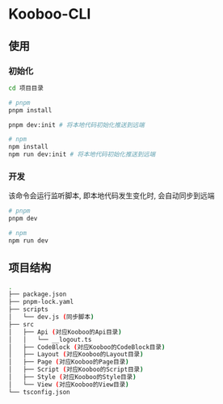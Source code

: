 # Kooboo-CLI

## 使用

### 初始化

```bash
cd 项目目录

# pnpm
pnpm install

pnpm dev:init # 将本地代码初始化推送到远端

# npm
npm install
npm run dev:init # 将本地代码初始化推送到远端
```

### 开发

该命令会运行监听脚本, 即本地代码发生变化时, 会自动同步到远端

```bash
# pnpm
pnpm dev

# npm
npm run dev
```

## 项目结构

```bash
.
├── package.json
├── pnpm-lock.yaml
├── scripts
│   └── dev.js (同步脚本)
├── src
│   ├── Api (对应Kooboo的Api目录)
│   │   └── __logout.ts
│   ├── CodeBlock (对应Kooboo的CodeBlock目录)
│   ├── Layout (对应Kooboo的Layout目录)
│   ├── Page (对应Kooboo的Page目录)
│   ├── Script (对应Kooboo的Script目录)
│   ├── Style (对应Kooboo的Style目录)
│   └── View (对应Kooboo的View目录)
└── tsconfig.json
```
